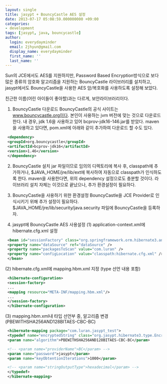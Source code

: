 ```yaml
---
layout: single
title: jasypt + BouncyCastle AES 설정
date: 2013-07-17 05:08:59.000000000 +09:00
categories:
- development
tags: [jasypt, java, bouncycastle]
author:
  login: everydayminder
  email: 2jhyun@gmail.com
  display_name: everydayminder
  first_name: ''
  last_name: ''
---
```

Sun의 JCE에서도 AES를 지원하지만, Password Based Encryption방식으로 보다 많은 종류의 암호화 알고리즘을 지원하는 BouncyCastle 라이브러리를
설치하고, jasypt에서도 BouncyCastle을 사용한 AES 암/복호화를 사용하도록 설정해 보았다.

친근한 이름(어린 아이들이 좋아할)과는 다르게, 보안라이브러리이다.

1. BouncyCastle 다운로드
BouncyCastle의 공식 사이트는 www.bouncycastle.org이다.
본인이 사용하는 jvm 버전에 맞는 것으로 다운로드한다.
내 경우, jdk 1.6을 사용하고 있어 bcprov-jdk16-146.jar를 받았다.
maven을 사용하고 있다면, pom.xml에 아래와 같이 추가하여 다운로드 할 수도 있다.

```xml
 <dependency>
 <groupId>org.bouncycastle</groupId>
 <artifactId>bcprov-jdk16</artifactId>
 <version>1.46</version>
 </dependency>
```

2. BouncyCastle 설치
jar 파일이므로 임의의 디렉토리에 복사 후, classpath에 추가하거나,
$JAVA_HOME/jre/lib/ext에 복사하여 자동으로 classpath가 인식하도록 한다.
maven을 사용한다면, 위의 dependency 설정으로도 충분할 것이다.
라이브러리 설치 자체는 이것으로 끝났으나, 추가 환경설정이 필요하다.

3. BouncyCastle을 사용하기 위한 환경설정
BouncyCastle을 JCE Provider로 인식시키기 위해 추가 설정이 필요하다.
$JAVA_HOME/jre/lib/security/java.security 파일에 BouncyCastle을 등록하자.

4. jasypt에 BouncyCastle AES 사용설정
(1) application-context.xml에 hibernate.cfg.xml 설정
```xml
 <bean id="sessionFactory" class="org.springframework.orm.hibernate3.annotation.AnnotationSessionFactoryBean">
 <property name="dataSource" ref="dataSource" />
 <property name="packagesToScan" value="com.luran" />
 <property name="configLocation" value="classpath:hibernate.cfg.xml" />
 </bean>
```

(2) hibernate.cfg.xml에 mapping.hbm.xml 지정 (type 선언 내용 포함)
```xml
 <hibernate-configuration>
 <session-factory>
 ...
 <mapping resource="META-INF/mapping.hbm.xml"/>
 ...
 </session-factory>
 </hibernate-configuration>

```

(3) mapping.hbm.xml내 타입 선언부 중, 알고리즘 변경 (PBEWITHSHA256AND128BITAES-CBC-BC)
```xml
 <hibernate-mapping package="com.luran.jasypt_test">
 <typedef name="encryptedString" class="org.jasypt.hibernate3.type.EncryptedStringType">
 <param name="algorithm">PBEWITHSHA256AND128BITAES-CBC-BC</param>

 <!-- <param name="providerName">BC</param> -->
 <param name="password">jasypt</param>
 <param name="keyObtentionIterations">1000</param>

 <!-- <param name="stringOutputType">hexadecimal</param> -->
 </typedef>
 </hibernate-mapping>
```

